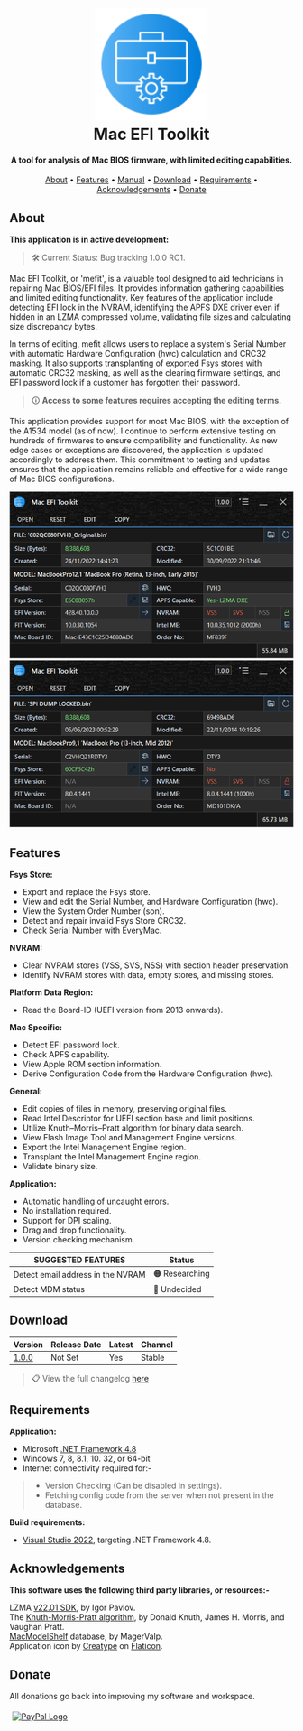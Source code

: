 <h1 align="center">
<img width="200" src="files/images/img128px.png" alt="SMCFT Logo">
<br>
Mac EFI Toolkit
</h1>

<h4 align="center">A tool for analysis of Mac BIOS firmware, with limited editing capabilities.</h4>
<p align="center">
  <a href="#about">About</a> •
  <a href="#features">Features</a> •
  <a href="MANUAL.md">Manual</a> •
  <a href="#download">Download</a> •
  <a href="#requirements">Requirements</a> •
  <a href="#acknowledgements">Acknowledgements</a> •
  <a href="#donate">Donate</a>
</p>

## About

**This application is in active development:**
> 🛠 Current Status: Bug tracking 1.0.0 RC1.

Mac EFI Toolkit, or 'mefit', is a valuable tool designed to aid technicians in repairing Mac BIOS/EFI files. It provides information gathering capabilities and limited editing functionality. Key features of the application include detecting EFI lock in the NVRAM, identifying the APFS DXE driver even if hidden in an LZMA compressed volume, validating file sizes and calculating size discrepancy bytes.

In terms of editing, mefit allows users to replace a system's Serial Number with automatic Hardware Configuration (hwc) calculation and CRC32 masking. It also supports transplanting of exported Fsys stores with automatic CRC32 masking, as well as the clearing firmware settings, and EFI password lock if a customer has forgotten their password.

>🛈 **Access to some features requires accepting the editing terms.**

This application provides support for most Mac BIOS, with the exception of the A1534 model (as of now). I continue to perform extensive testing on hundreds of firmwares to ensure compatibility and functionality. As new edge cases or exceptions are discovered, the application is updated accordingly to address them. This commitment to testing and updates ensures that the application remains reliable and effective for a wide range of Mac BIOS configurations.

<img width="550" src="files/images/met.png" alt="MET">
<img width="550" src="files/images/met_alt.png" alt="MET_ALT">

## Features

**Fsys Store:**
- Export and replace the Fsys store.
- View and edit the Serial Number, and Hardware Configuration (hwc).
- View the System Order Number (son).
- Detect and repair invalid Fsys Store CRC32.
- Check Serial Number with EveryMac.

**NVRAM:**
- Clear NVRAM stores (VSS, SVS, NSS) with section header preservation.
- Identify NVRAM stores with data, empty stores, and missing stores.

**Platform Data Region:**
- Read the Board-ID (UEFI version from 2013 onwards).

**Mac Specific:**
- Detect EFI password lock.
- Check APFS capability.
- View Apple ROM section information.
- Derive Configuration Code from the Hardware Configuration (hwc).

**General:**
- Edit copies of files in memory, preserving original files.
- Read Intel Descriptor for UEFI section base and limit positions.
- Utilize Knuth–Morris–Pratt algorithm for binary data search.
- View Flash Image Tool and Management Engine versions.
- Export the Intel Management Engine region.
- Transplant the Intel Management Engine region.
- Validate binary size.

**Application:**
- Automatic handling of uncaught errors.
- No installation required.
- Support for DPI scaling.
- Drag and drop functionality.
- Version checking mechanism.

| SUGGESTED FEATURES                   | Status         |
|--------------------------------------|----------------|
| Detect email address in the NVRAM    |🟠 Researching  |
| Detect MDM status                    |🔴 Undecided    |

## Download

| Version| Release Date| Latest | Channel |
|--------|-------------|--------|---------|
|[1.0.0](https://github.com/MuertoGB/MacEfiToolkit/releases/latest)| Not Set | Yes | Stable |

> 📋 View the full changelog [here](CHANGELOG.md)

## Requirements

**Application:**
- Microsoft [.NET Framework 4.8](https://dotnet.microsoft.com/en-us/download/dotnet-framework/net48)
- Windows 7, 8, 8.1, 10. 32, or 64-bit
- Internet connectivity required for:-
> - Version Checking (Can be disabled in settings).
> - Fetching config code from the server when not present in the database.

**Build requirements:**
- [Visual Studio 2022](https:/visualstudio.microsoft.com/vs/), targeting .NET Framework 4.8.

## Acknowledgements

**This software uses the following third party libraries, or resources:-**

LZMA [v22.01 SDK](https://www.7-zip.org/sdk.html), by Igor Pavlov.\
The [Knuth-Morris-Pratt algorithm](https://en.wikipedia.org/wiki/Knuth%E2%80%93Morris%E2%80%93Pratt_algorithm), by Donald Knuth, James H. Morris, and  Vaughan Pratt.\
[MacModelShelf](https://github.com/MagerValp/MacModelShelf) database, by MagerValp.\
Application icon by [Creatype](https://www.flaticon.com/free-icon/toolkit_6457096?term=toolkit&page=1&position=38&origin=search&related_id=6457096) on [Flaticon](https://www.flaticon.com).

## Donate

All donations go back into improving my software and workspace.

<a href="https://www.paypal.com/donate/?hosted_button_id=Z88F3UEZB47SQ"><img width="160" src="https://www.paypalobjects.com/webstatic/mktg/Logo/pp-logo-200px.png" alt="PayPal Logo" vspace="5" hspace="5"></a>
